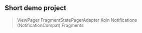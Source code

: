 Short demo project
-------------------
> ViewPager
> FragmentStatePagerAdapter
> Koin
> Notifications (NotificationCompat)
> Fragments
